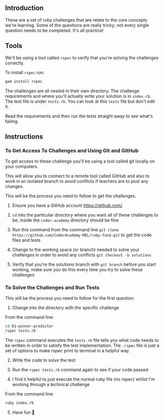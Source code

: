## Introduction

These are a set of ruby challenges that are relate to the core concepts we're learning. Some of the questions are really tricky; not every single question needs to be completed. It's all practice!

## Tools

We'll be using a tool called `rspec` to verify that you're solving the challenges correctly.

To install `rspec` run:

```bash 
gem install rspec
```

The challenges are all nested in their own directory. The challenge requirements and where you'll actually write your solution is in `index.rb`. The test file is under `tests.rb`. You can look at this `tests` file but don't edit it.

Read the requirements and then run the tests straight away to see what's failing. 

## Instructions

### To Get Access To Challenges and Using Git and GitHub

To get access to these challenge you'll be using a tool called git locally on your computers.

This will allow you to connect to a remote tool called GitHub and also to work in an isolated branch to avoid conflicts if teachers are to post any changes.

This will be the process you need to follow to get the challenges.

1. Ensure you have a GitHub account https://github.com/ 

2. `cd` into the particular directory where you want all of these challenges to be, inside the `coder-academy` directory should be fine

3. Run this command from the command line `git clone https://github.com/CoderAcademy-MEL/ruby-fund.git` to get the code files and tests

4. Change to the working space (or branch) needed to solve your challenges in order to avoid any conflicts `git checkout -b solutions`

5. Verify that you're the solutions branch with `git branch` before you start working, make sure you do this every time you try to solve these challenges

### To Solve the Challenges and Run Tests

This will be the process you need to follow for the first question.

1. Change into the directory with the specific challenge

From the command line:

```bash
cd 01-winner-predictor
rspec tests.rb
```

The `rspec` command executes the `tests.rb` file tells you what code needs to be written in order to satisfy the test implementation. The `.rspec` file is just a set of options to make rspec print to terminal in a helpful way.

2. Write the code to solve the test

3. Run the `rspec tests.rb` command again to see if your code passed

4. I find it helpful to just execute the normal ruby file (no rspec) whilst I'm working through a technical challenge

From the command line:

```bash
ruby index.rb
```

5. Have fun 🧠